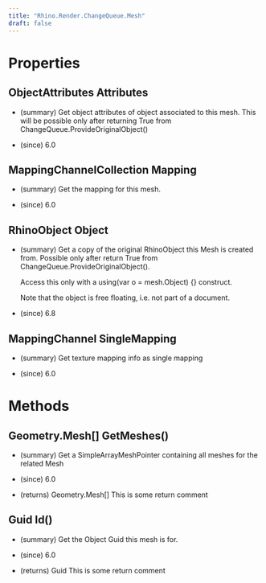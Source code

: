 ```yaml
---
title: "Rhino.Render.ChangeQueue.Mesh"
draft: false
---
```


# Properties
## ObjectAttributes Attributes
- (summary) 
     Get object attributes of object associated to this mesh. This will be possible only 
     after returning True from ChangeQueue.ProvideOriginalObject()
     
- (since) 6.0
## MappingChannelCollection Mapping
- (summary) 
     Get the mapping for this mesh.
     
- (since) 6.0
## RhinoObject Object
- (summary) 
     Get a copy of the original RhinoObject this Mesh is created from. Possible only after
     return True from ChangeQueue.ProvideOriginalObject().
     
     Access this only with a using(var o = mesh.Object) {} construct.
     
     Note that the object is free floating, i.e. not part of a document.
     
- (since) 6.8
## MappingChannel SingleMapping
- (summary) 
     Get texture mapping info as single mapping
     
- (since) 6.0
# Methods
## Geometry.Mesh[] GetMeshes()
- (summary) 
     Get a SimpleArrayMeshPointer containing all meshes for the related Mesh
     
- (since) 6.0
- (returns) Geometry.Mesh[] This is some return comment
## Guid Id()
- (summary) 
     Get the Object Guid this mesh is for.
     
- (since) 6.0
- (returns) Guid This is some return comment
